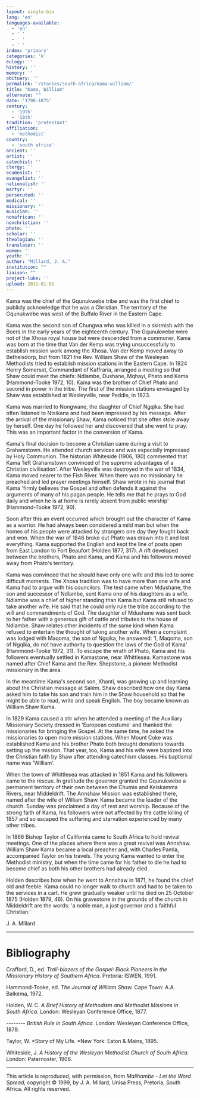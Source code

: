 ```yaml
---
layout: single-bio
lang: 'en'
languages-available:
  - 'en'
  - ' '
  - ' '
  - ' '
index: 'primary'
categories: 'k'
eulogy: ''
history: ''
memory: ''
obituary: ''
permalink: '/stories/south-africa/kama-william/'
title: "Kama, William"
alternate: ""
date: '1798-1875'
century:
  - '19th'
  - '18th'
tradition: 'protestant'
affiliation:
  - 'methodist'
country:
  - 'south africa'
ancient: ''
artist: ''
catechist: ''
clergy: ''
ecumenist: ''
evangelist: ''
nationalist: ''
martyr: ''
persecuted: ''
medical: ''
missionary: ''
musician: ''
nonafrican: ''
nonchristian: ''
photo: ''
scholar: ''
theologian: ''
translator: ''
women: ''
youth: ''
author: "Millard, J. A."
institution: ""
liaison: ""
project-luke: ''
upload: 2011-01-01
---
```




Kama was the chief of the Gqunukwebe tribe and was the first chief to publicly acknowledge that he was a Christian. The territory of the Gqunukwebe was west of the Buffalo River in the Eastern Cape.

Kama was the second son of Chungwa who was killed in a skirmish with the Boers in the early years of the eighteenth century. The Gqunukwebe were not of the Xhosa royal house but were descended from a commoner. Kama was born at the time that Van der Kemp was trying unsuccessfully to establish mission work among the Xhosa. Van der Kemp moved away to Bethelsdorp, but from 1821 the Rev. William Shaw of the Wesleyan Methodists tried to establish mission stations in the Eastern Cape. In 1824 Henry Somerset, Commandant of Kaffraria, arranged a meeting so that Shaw could meet the chiefs: Ndlambe, Dushane, Mqhayi, Phato and Kama (Hammond-Tooke 1972, 10). Kama was the brother of Chief Phato and second in power in the tribe. The first of the mission stations envisaged by Shaw was established at Wesleyville, near Peddie, in 1823.

Kama was married to Nongwane, the daughter of Chief Ngqika. She had often listened to Ntsikana and had been impressed by his message. After the arrival of the missionary Shaw, Kama noticed that she often stole away by herself. One day he followed her and discovered that she went to pray. This was an important factor in the conversion of Kama.

Kama's final decision to become a Christian came during a visit to Grahamstown. He attended church services and was especially impressed by Holy Communion. The historian Whiteside (1906, 180) commented that Kama 'left Grahamstown convinced of the supreme advantages of a Christian civilisation'. After Wesleyville was destroyed in the war of 1834, Kama moved nearer to the Fish River. When there was no missionary he preached and led prayer meetings himself. Shaw wrote in his journal that Kama 'firmly believes the Gospel and often defends it against the arguments of many of his pagan people. He tells me that he prays to God daily and when he is at home is rarely absent from public worship' (Hammond-Tooke 1972, 90).

Soon after this an event occurred which brought out the character of Kama as a warrior. He had always been considered a mild man but when the homes of his people were attacked by strangers one day they fought back and won. When the war of 1846 broke out Phato was drawn into it and lost everything. Kama supported the English and kept the line of posts open from East London to Fort Beaufort (Holden 1877, 317). A rift developed between the brothers, Phato and Kama, and Kama and his followers moved away from Phato's territory.

Kama was convinced that he should have only one wife and this led to some difficult moments. The Xhosa tradition was to have more than one wife and Kama had to argue with his councilors. The test came when Mdushane, the son and successor of Ndlambe, sent Kama one of his daughters as a wife. Ndlambe was a chief of higher standing than Kama but Kama still refused to take another wife. He said that he could only rule the tribe according to the will and commandments of God. The daughter of Mdushane was sent back to her father with a generous gift of cattle and tributes to the house of Ndlambe. Shaw relates other incidents of the same kind when Kama refused to entertain the thought of taking another wife. When a complaint was lodged with Maqoma, the son of Ngqika, he answered: 'I, Maqoma, son of Ngqika, do not have authority to question the laws of the God of Kama' (Hammond-Tooke 1972, 31). To escape the wrath of Phato, Kama and his followers eventually settled in Kamastone, near Whittlesea. Kamastone was named after Chief Kama and the Rev. Shepstone, a pioneer Methodist missionary in the area.

In the meantime Kama's second son, Xhanti, was growing up and learning about the Christian message at Salem. Shaw described how one day Kama asked him to take his son and train him in the Shaw household so that he might be able to read, write and speak English. The boy became known as William Shaw Kama.

In 1829 Kama caused a stir when he attended a meeting of the Auxiliary Missionary Society dressed in 'European costume' and thanked the missionaries for bringing the Gospel. At the same time, he asked the missionaries to open more mission stations. When Mount Coke was established Kama and his brother Phato both brought donations towards setting up the mission. That year, too, Kama and his wife were baptized into the Christian faith by Shaw after attending catechism classes. His baptismal name was 'William'.

When the town of Whittlesea was attacked in 1851 Kama and his followers came to the rescue. In gratitude the governor granted the Gqunukwebe a permanent territory of their own between the Chumie and Keiskamma Rivers, near Middeldrift. The Annshaw Mission was established there, named after the wife of William Shaw. Kama became the leader of the church. Sunday was proclaimed a day of rest and worship. Because of the strong faith of Kama, his followers were not affected by the cattle killing of 1857 and so escaped the suffering and starvation experienced by many other tribes.

In 1866 Bishop Taylor of California came to South Africa to hold revival meetings. One of the places where there was a great revival was Annshaw. William Shaw Kama became a local preacher and, with Charles Pamla, accompanied Taylor on his travels. The young Kama wanted to enter the Methodist ministry, but when the time came for his father to die he had to become chief as both his other brothers had already died.

Holden describes how when he went to Annshaw in 1871, he found the chief old and feeble. Kama could no longer walk to church and had to be taken to the services in a cart. He grew gradually weaker until he died on 25 October 1875 (Holden 1879, 46). On his gravestone in the grounds of the church in Middeldrift are the words: 'a noble man, a just governor and a faithful Christian.'

J. A. Millard

---

# Bibliography

Crafford, D., ed.  *Trail-blazers of the Gospel: Black Pioneers in the Missionary History of Southern Africa.*  Pretoria: ISWEN, 1991.

Hammond-Tooke, ed. *The Journal of William Shaw.* Cape Town: A.A. Balkema, 1972.

Holden, W. C.  *A Brief History of Methodism and Methodist Missions in South Africa.* London: Wesleyan Conference Office, 1877.

--------  *British Rule in South Africa.*  London: Wesleyan Conference Office, 1879.

Taylor, W.  *Story of My Life. *New York: Eaton & Mains, 1895.

Whiteside, J.  *A History of the Wesleyan Methodist Church of South Africa.*  London: Paternoster, 1906.

---

This article is reproduced, with permission, from *Malihambe - Let the Word Spread,* copyright &copy; 1999, by J. A. Millard, Unisa Press, Pretoria, South Africa.  All rights reserved.